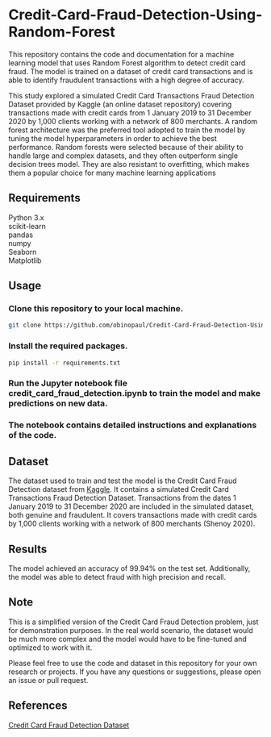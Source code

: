 # Credit-Card-Fraud-Detection-Using-Random-Forest
                                    
This repository contains the code and documentation for a machine learning model that uses Random Forest algorithm to detect credit card fraud. The model is trained on a dataset of credit card transactions and is able to identify fraudulent transactions with a high degree of accuracy.

This study explored a simulated Credit Card Transactions Fraud Detection Dataset provided by Kaggle (an online dataset repository) covering transactions made with credit cards from 1 January 2019 to 31 December 2020 by 1,000 clients working with a network of 800 merchants. A random forest architecture was the preferred tool adopted to train the model by tuning the model hyperparameters in order to achieve the best performance. Random forests were selected because of their ability to handle large and complex datasets, and they often outperform single decision trees model. They are also resistant to overfitting, which makes them a popular choice for many machine learning applications
        
## Requirements     
Python 3.x        
scikit-learn        
pandas        
numpy   
Seaborn     
Matplotlib        
          
## Usage            
### Clone this repository to your local machine.                 
```bash
git clone https://github.com/obinopaul/Credit-Card-Fraud-Detection-Using-Random-Forest.git 
```
      
### Install the required packages.                                                   
```bash
pip install -r requirements.txt
```
      
### Run the Jupyter notebook file credit_card_fraud_detection.ipynb to train the model and make predictions on new data.                                 
### The notebook contains detailed instructions and explanations of the code.                                    
    
## Dataset                                                               
The dataset used to train and test the model is the Credit Card Fraud Detection dataset from [Kaggle](https://www.kaggle.com/datasets/kartik2112/fraud-detection?datasetId=817870&sortBy=voteCount). It contains a simulated Credit Card Transactions Fraud Detection Dataset. Transactions from the dates 1 January 2019 to 31 December 2020 are included in the simulated dataset, both genuine and fraudulent. It covers transactions made with credit cards by 1,000 clients working with a network of 800 merchants (Shenoy 2020). 

## Results                                             
The model achieved an accuracy of 99.94% on the test set. Additionally, the model was able to detect fraud with high precision and recall.

## Note                                                    
This is a simplified version of the Credit Card Fraud Detection problem, just for demonstration purposes. In the real world scenario, the dataset would be much more complex and the model would have to be fine-tuned and optimized to work with it.

Please feel free to use the code and dataset in this repository for your own research or projects. If you have any questions or suggestions, please open an issue or pull request.

## References                                                                      
[Credit Card Fraud Detection Dataset](https://www.kaggle.com/datasets/kartik2112/fraud-detection?datasetId=817870&sortBy=voteCount)

